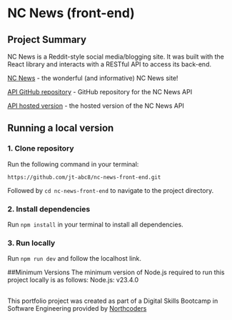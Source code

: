 # NC News (front-end)

## Project Summary
NC News is a Reddit-style social media/blogging site. It was built with the React library and interacts with a RESTful API to access its back-end.

[NC News](https://nc-news-frontend-jt.netlify.app/) - the wonderful (and informative) NC News site!

[API GitHub repository](https://github.com/jt-abc8/nc-news-back-end) - GitHub repository for the NC News API

[API hosted version](https://nc-news-i5we.onrender.com/api) - the hosted version of the NC News API

## Running a local version
### 1. Clone repository
Run the following command in your terminal:

`https://github.com/jt-abc8/nc-news-front-end.git`

Followed by `cd nc-news-front-end` to navigate to the project directory.

### 2. Install dependencies
Run `npm install` in your terminal to install all dependencies.

### 3. Run locally
Run `npm run dev` and follow the localhost link.

##Minimum Versions
The minimum version of Node.js required to run this project locally is as follows:
    Node.js: v23.4.0
    
##
This portfolio project was created as part of a Digital Skills Bootcamp in Software Engineering provided by [Northcoders](https://northcoders.com/)
